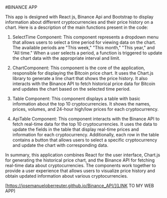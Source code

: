 #BINANCE APP 

This app is designed with React js, Binance Api and Bootstrap to display information about different cryptocurrencies and their price history on a chart. Here is a description of the main functions present in the code:

1. SelectTime Component: This component represents a dropdown menu that allows users to select a time period for viewing data on the chart. The available periods are "This week," "This month," "This year," and "All time." When a user selects a period, a function is triggered to update the chart data with the appropriate interval and limit.

2. ChartComponent: This component is the core of the application, responsible for displaying the Bitcoin price chart. It uses the Chart.js library to generate a line chart that shows the price history. It also interacts with the Binance API to fetch historical price data for Bitcoin and updates the chart based on the selected time period.

3. Table Component: This component displays a table with basic information about the top 10 cryptocurrencies. It shows the names, prices, volumes, and 24-hour high/low prices for each cryptocurrency.

4. ApiTable Component: This component interacts with the Binance API to fetch real-time data for the top 10 cryptocurrencies. It uses the data to update the fields in the table that display real-time prices and information for each cryptocurrency. Additionally, each row in the table contains a button that allows users to select a specific cryptocurrency and update the chart with corresponding data.

In summary, this application combines React for the user interface, Chart.js for generating the historical price chart, and the Binance API for fetching real-time data about cryptocurrencies. The components work together to provide a user experience that allows users to visualize price history and obtain updated information about various cryptocurrencies.


[https://josemanueloberreuter.github.io/Binance_API/](LINK TO MY WEB APP)
